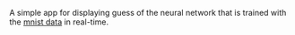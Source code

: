 A simple app for displaying guess of the neural network that is trained with the [mnist data](https://en.wikipedia.org/wiki/MNIST_database?useskin=vector)  in real-time.